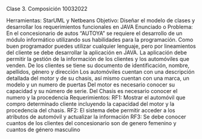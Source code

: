 Clase 3. Composición 10032022

Herramientas: StarUML y Netbeans Objetivo: Diseñar el modelo de clases y desarrollar los requerimientos funcionales en JAVA Enunciado o Problema: En el concesionario de autos “AUTOYA” se requiere el desarrollo de un módulo informático utilizando sus habilidades para la programación. Como buen programador puedes utilizar cualquier lenguaje, pero por lineamientos del cliente se debe desarrollar la aplicación en JAVA. La aplicación debe permitir la gestión de la información de los clientes y los automóviles que venden. De los clientes se tiene su documento de identificación, nombre, apellidos, género y dirección Los automóviles cuentan con una descripción detallada del motor y de su chasis, así mismo cuentan con una marca, un modelo y un numero de puertas Del motor es necesario conocer su capacidad y su número de serie. Del Chasis es necesario conocer el numero y la procedencia Requerimientos: RF1: Mostrar el automóvil que compro determinado cliente incluyendo la capacidad del motor y la procedencia del chasis. RF2: El sistema debe permitir acceder a los atributos de automóvil y actualizar la información RF3: Se debe conocer cuantos de los clientes del concesionario son de genero femenino y cuantos de género masculino

